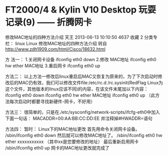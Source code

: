 # FT2000/4 & Kylin V10 Desktop 玩耍记录(9) —— 折腾网卡

修改MAC地址的四种方法介绍
天王 2013-06-13 10:10:50 4637 收藏 2
分类专栏： linux
Linux 修改MAC地址的四种方法介绍
转自
http://www.zdh1909.com/html/Cisco/18632.html

方
法一：
1.关闭网卡设备 ifconfig eth0 down 2.修改 MAC地址  ifconfig eth0 hw ether MAC地址 3.重启网卡 ifconfig eth0 up 

方法二：
以上方法一修改后linux重启后MAC又恢复为原来的，为了下次启动时修改后的MAC仍有效，我们可以修改文件file:/etc/rc.d /rc.sysinit(RedFlag Linux为这个文件，其他版本的linux应该不同)的内容，在该文件末尾加以下内容： ifconfig eth0 down
ifconfig eth0 hw ether MAC地址
ifconfig eth0 up （此方法每次启动时都要寻找新硬件-网卡，不好用）   

方法三：
很简单的，只是在./etc/sysconfig/network-scripts/ifcfg-eth0中加入下面一句话： MACADDR=00:AA:BB:CC:DD:EE 并注释掉#HWADDR=语句 

方法四：
暂时： Linux下的MAC地址更改
首先用命令关闭网卡设备。
/sbin/ifconfig eth0 down
然后就可以修改MAC地址了。
/sbin/ifconfig eth0 hw ether xxxxxxxxxxx
（其中xx是您要修改的地址）
最后重新启用网卡
/sbin/ifconfig eth0 up 网卡的MAC地址更改就完成了 